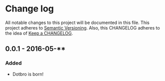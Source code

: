# Change log

All notable changes to this project will be documented in this file.
This project adheres to [Semantic Versioning](http://semver.org/).
Also, this CHANGELOG adheres to the idea of [Keep a CHANGELOG](http://keepachangelog.com/).


## 0.0.1 - 2016-05-**
### Added
- Dotbro is born!

